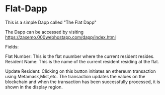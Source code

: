 # Flat-Dapp

This is a simple Dapp called "The Flat Dapp"

The Dapp can be accessed by visiting https://zaxemo.000webhostapp.com/dapp/index.html

Fields:

Flat Number: This is the flat nuumber where the current resident resides.
Resident Name: This is the name of the current resident residing at the flat.

Update Resident:
Clicking on this button initiates an ethereum transaction using Metamask,Mist,etc.
The transaction updates the values on the blockchain and when the transaction has been successfully processed, it is shown in the display region.

